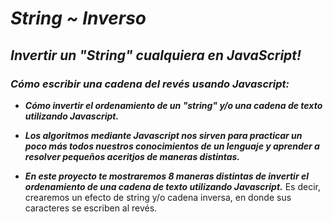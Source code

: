 # **_String ~ Inverso_**

## **_Invertir un "String" cualquiera en JavaScript!_**

### **_Cómo escribir una cadena del revés usando Javascript:_**

- **_Cómo invertir el ordenamiento de un "string" y/o una cadena de texto utilizando Javascript._**

- **_Los algoritmos mediante Javascript nos sirven para practicar un poco más todos nuestros conocimientos de un lenguaje y aprender a resolver pequeños aceritjos de maneras distintas._**

- **_En este proyecto te mostraremos 8 maneras distintas de invertir el ordenamiento de una cadena de texto utilizando Javascript._**
Es decir, crearemos un efecto de string y/o cadena inversa, en donde sus caracteres se escriben al revés.
